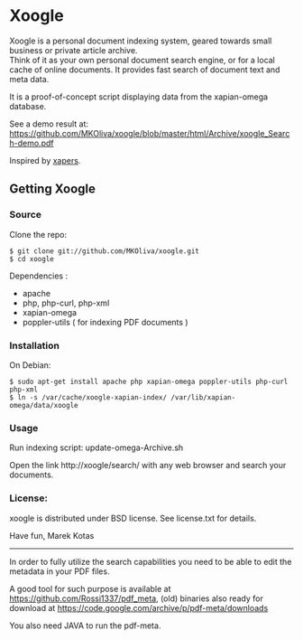# Xoogle
  
Xoogle is a personal document indexing system, geared towards small business or private article archive.  
Think of it as your own personal document search engine, or for a local cache of online documents.  It provides fast search of document text and meta data.

It is a proof-of-concept script displaying data from the xapian-omega database.

See a demo result at: https://github.com/MKOliva/xoogle/blob/master/html/Archive/xoogle_Search-demo.pdf


Inspired by [xapers](https://github.com/nicolassmith/xapers).



## Getting Xoogle


### Source


Clone the repo:

    $ git clone git://github.com/MKOliva/xoogle.git
    $ cd xoogle

Dependencies :
  * apache
  * php, php-curl, php-xml
  * xapian-omega 
  * poppler-utils  ( for indexing PDF documents )


### Installation

On Debian:

    $ sudo apt-get install apache php xapian-omega poppler-utils php-curl php-xml
    $ ln -s /var/cache/xoogle-xapian-index/ /var/lib/xapian-omega/data/xoogle

### Usage

Run indexing script: update-omega-Archive.sh

Open the link http://xoogle/search/ with any web browser and search your documents.

### License:

xoogle is distributed under BSD license. See license.txt for details.

Have fun,
Marek Kotas

-----

In order to fully utilize the search capabilities you need to be able to edit the metadata in your PDF files.

A good tool for such purpose is available at https://github.com/Rossi1337/pdf_meta, (old) binaries also ready for download at https://code.google.com/archive/p/pdf-meta/downloads

You also need JAVA to run the pdf-meta.
